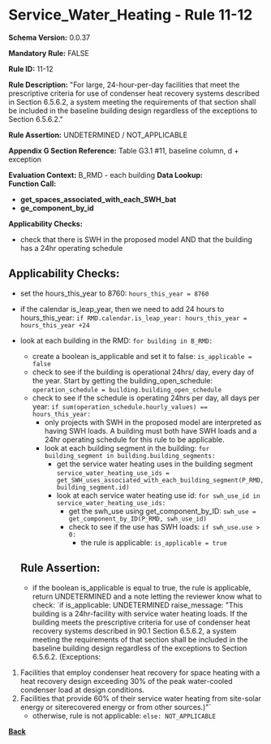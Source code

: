 # Service_Water_Heating - Rule 11-12
**Schema Version:** 0.0.37  

**Mandatory Rule:** FALSE

**Rule ID:** 11-12  

**Rule Description:** "For large, 24-hour-per-day facilities that meet the prescriptive criteria for use of condenser heat recovery systems described in Section 6.5.6.2, a system meeting the requirements of that section shall be included in the baseline building design regardless of the exceptions to Section 6.5.6.2."  

**Rule Assertion:** UNDETERMINED / NOT_APPLICABLE

**Appendix G Section Reference:** Table G3.1 #11, baseline column, d + exception

**Evaluation Context:** B_RMD - each building
**Data Lookup:**   
**Function Call:** 
- **get_spaces_associated_with_each_SWH_bat**  
- **ge_component_by_id**  

**Applicability Checks:**
- check that there is SWH in the proposed model AND that the building has a 24hr operating schedule

## Applicability Checks:
- set the hours_this_year to 8760: `hours_this_year = 8760`
- if the calendar is_leap_year, then we need to add 24 hours to hours_this_year: `if RMD.calendar.is_leap_year: hours_this_year = hours_this_year +24`
- look at each building in the RMD: `for building in B_RMD:`
    - create a boolean is_applicable and set it to false: `is_applicable = false`
    - check to see if the building is operational 24hrs/ day, every day of the year.  Start by getting the building_open_schedule: `operation_schedule = building.building_open_schedule`
    - check to see if the schedule is operating 24hrs per day, all days per year: `if sum(operation_schedule.hourly_values) == hours_this_year:`
      - only projects with SWH in the proposed model are interpreted as having SWH loads.  A building must both have SWH loads and a 24hr operating schedule for this rule to be applicable.
      - look at each building segment in the building: `for building_segment in building.building_segments:`
        - get the service water heating uses in the building segment `service_water_heating_use_ids = get_SWH_uses_associated_with_each_building_segment(P_RMD, building_segment.id)`
        - look at each service water heating use id: `for swh_use_id in service_water_heating_use_ids:`
            - get the swh_use using get_component_by_ID: `swh_use = get_component_by_ID(P_RMD, swh_use_id)`
            - check to see if the use has SWH loads: `if swh_use.use > 0:`
                - the rule is applicable: `is_applicable = true`
      
    
    ## Rule Assertion:
    - if the boolean is_applicable is equal to true, the rule is applicable, return UNDETERMINED and a note letting the reviewer know what to check: `if is_applicable: UNDETERMINED raise_message: "This building is a 24hr-facility with service water heating loads. If the building meets the prescriptive criteria for use of condenser heat recovery systems described in 90.1 Section 6.5.6.2, a system meeting the requirements of that section shall be included in the baseline building design regardless of the exceptions to Section 6.5.6.2. (Exceptions:
1. Facilities that employ condenser heat recovery for space heating with a heat recovery design exceeding 30% of the peak water-cooled condenser load at design conditions.
2. Facilities that provide 60% of their service water heating from site-solar energy or siterecovered energy or from other sources.)"`
    - otherwise, rule is not applicable: `else: NOT_APPLICABLE`

**[Back](../_toc.md)**
